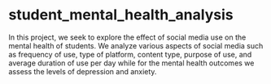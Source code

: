 # student_mental_health_analysis
In this project, we seek to explore the effect of social media use on the mental health of students. We analyze various aspects of social media such as frequency of use, type of platform, content type, purpose of use, and average duration of use per day while for the mental health outcomes we assess the levels of depression and anxiety.
